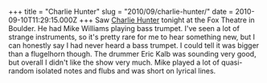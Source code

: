 +++
title = "Charlie Hunter"
slug = "2010/09/charlie-hunter/"
date = 2010-09-10T11:29:15.000Z
+++
Saw [Charlie Hunter](http://www.charliehunter.com) tonight at the Fox Theatre in Boulder. He had Mike Williams playing bass trumpet. I've seen a lot of strange instruments, so it's pretty rare for me to hear something new, but I can honestly say I had never heard a bass trumpet. I could tell it was bigger than a flugelhorn though. The drummer Eric Kalb was sounding very good, but overall I didn't like the show very much. Mike played a lot of quasi-random isolated notes and flubs and was short on lyrical lines.